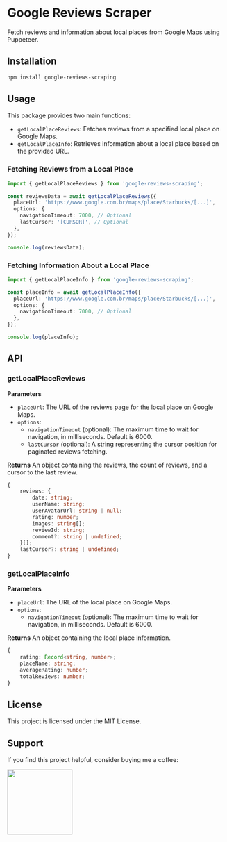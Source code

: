 # Google Reviews Scraper
Fetch reviews and information about local places from Google Maps using Puppeteer.

## Installation

```bash
npm install google-reviews-scraping
```

## Usage

This package provides two main functions:

- `getLocalPlaceReviews`: Fetches reviews from a specified local place on Google Maps.
- `getLocalPlaceInfo`: Retrieves information about a local place based on the provided URL.

### Fetching Reviews from a Local Place

```typescript
import { getLocalPlaceReviews } from 'google-reviews-scraping';

const reviewsData = await getLocalPlaceReviews({
  placeUrl: 'https://www.google.com.br/maps/place/Starbucks/[...]',
  options: {
    navigationTimeout: 7000, // Optional
    lastCursor: '[CURSOR]', // Optional
  },
});

console.log(reviewsData);
```

### Fetching Information About a Local Place

```typescript
import { getLocalPlaceInfo } from 'google-reviews-scraping';

const placeInfo = await getLocalPlaceInfo({
  placeUrl: 'https://www.google.com.br/maps/place/Starbucks/[...]',
  options: {
    navigationTimeout: 7000, // Optional
  },
});

console.log(placeInfo);
```

## API

### getLocalPlaceReviews

**Parameters**
- `placeUrl`: The URL of the reviews page for the local place on Google Maps.
- `options`:
  - `navigationTimeout` (optional): The maximum time to wait for navigation, in milliseconds. Default is 6000.
  - `lastCursor` (optional): A string representing the cursor position for paginated reviews fetching.

**Returns**
An object containing the reviews, the count of reviews, and a cursor to the last review.
```typescript
{
    reviews: {
        date: string;
        userName: string;
        userAvatarUrl: string | null;
        rating: number;
        images: string[];
        reviewId: string;
        comment?: string | undefined;
    }[];
    lastCursor?: string | undefined;
}
```

### getLocalPlaceInfo

**Parameters**
- `placeUrl`: The URL of the local place on Google Maps.
- `options`:
  - `navigationTimeout` (optional): The maximum time to wait for navigation, in milliseconds. Default is 6000.

**Returns**
An object containing the local place information.
```typescript
{
    rating: Record<string, number>;
    placeName: string;
    averageRating: number;
    totalReviews: number;
}
```

## License

This project is licensed under the MIT License.

## Support

If you find this project helpful, consider buying me a coffee:

<a href="https://www.buymeacoffee.com/jhordy">
    <img src="https://cdn.buymeacoffee.com/buttons/v2/default-yellow.png" width="150">
</a>